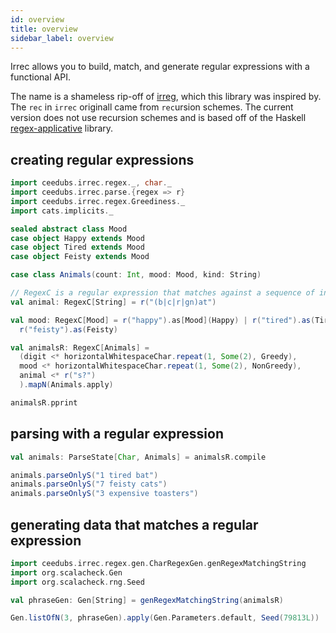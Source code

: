 ```yaml
---
id: overview
title: overview
sidebar_label: overview
---
```


Irrec allows you to build, match, and generate regular expressions with a functional API.

The name is a shameless rip-off of [irreg](https://github.com/non/irreg), which this library was inspired by. The `rec` in `irrec` originall came from `rec`ursion schemes. The current version does not use recursion schemes and is based off of the Haskell [regex-applicative](https://hackage.haskell.org/package/regex-applicative) library.

## creating regular expressions

```scala mdoc:silent
import ceedubs.irrec.regex._, char._
import ceedubs.irrec.parse.{regex => r}
import ceedubs.irrec.regex.Greediness._
import cats.implicits._

sealed abstract class Mood
case object Happy extends Mood
case object Tired extends Mood
case object Feisty extends Mood

case class Animals(count: Int, mood: Mood, kind: String)

// RegexC is a regular expression that matches against a sequence of input `C`haracters
val animal: RegexC[String] = r("(b|c|r|gn)at")

val mood: RegexC[Mood] = r("happy").as[Mood](Happy) | r("tired").as(Tired) |
  r("feisty").as(Feisty)

val animalsR: RegexC[Animals] =
  (digit <* horizontalWhitespaceChar.repeat(1, Some(2), Greedy),
  mood <* horizontalWhitespaceChar.repeat(1, Some(2), NonGreedy),
  animal <* r("s?")
  ).mapN(Animals.apply)
```

```scala mdoc
animalsR.pprint
```

## parsing with a regular expression

```scala mdoc:silent
val animals: ParseState[Char, Animals] = animalsR.compile
```

```scala mdoc
animals.parseOnlyS("1 tired bat")
animals.parseOnlyS("7 feisty cats")
animals.parseOnlyS("3 expensive toasters")
```

## generating data that matches a regular expression

```scala mdoc:silent
import ceedubs.irrec.regex.gen.CharRegexGen.genRegexMatchingString
import org.scalacheck.Gen
import org.scalacheck.rng.Seed

val phraseGen: Gen[String] = genRegexMatchingString(animalsR)
```

```scala mdoc
Gen.listOfN(3, phraseGen).apply(Gen.Parameters.default, Seed(79813L))
```
